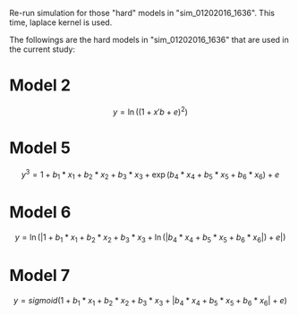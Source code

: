 Re-run simulation for those "hard" models in "sim_01202016_1636". This time, laplace kernel is used.

The followings are the hard models in "sim_01202016_1636" that are used in the current study:


Model 2
=======

$$y = \ln((1 + x'b + e)^2)$$


Model 5
=======

$$y^3 = 1 + b_1 * x_1 + b_2 * x_2 + b_3 * x_3 + \exp(b_4 * x_4 + b_5 * x_5 + b_6 * x_6) + e$$

Model 6
=======

$$y = \ln(|1 + b_1 * x_1 + b_2 * x_2 + b_3 * x_3 + \ln(|b_4 * x_4 + b_5 * x_5 + b_6 * x_6|) + e|)$$


Model 7
=======

$$y = sigmoid(1 + b_1 * x_1 + b_2 * x_2 + b_3 * x_3 + |b_4 * x_4 + b_5 * x_5 + b_6 * x_6| + e)$$